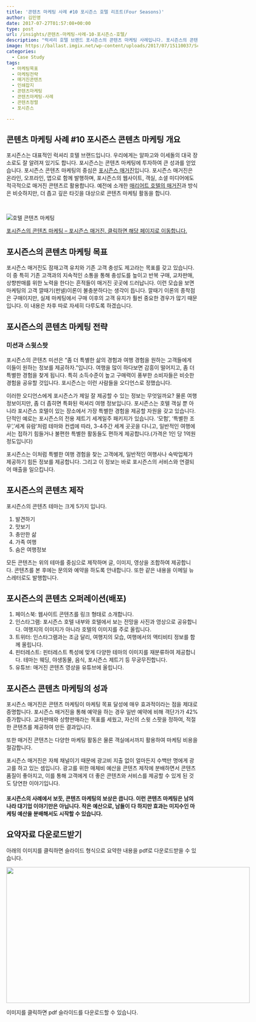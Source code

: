 ```yaml
---
title: '콘텐츠 마케팅 사례 #10 포시즌스 호텔 리조트(Four Seasons)'
author: 김민영
date: 2017-07-27T01:57:08+00:00
type: post
url: /insights/콘텐츠-마케팅-사례-10-포시즌스-호텔/
description: "럭셔리 호텔 브랜드 포시즌스의 콘텐츠 마케팅 사례입니다. 포시즌스의 콘텐츠 마케팅 채널을 통해 타 채널에 비해 42%많은 매출을 냅니다. 이 글은 포시즌스의 콘텐츠 미션, 제작, 배포활동의 세부사항을 설명하며, pdf 요약본을 제공합니다."
image: https://ballast.imgix.net/wp-content/uploads/2017/07/15110037/Screen-Shot-2017-07-24-at-3.51.12-PM.png?auto=compress,format
categories:
  - Case Study
tags:
  - 마케팅목표
  - 마케팅전략
  - 매거진콘텐츠
  - 인쇄잡지
  - 콘텐츠마케팅
  - 콘텐츠마케팅-사례
  - 콘텐츠정렬
  - 포시즌스

---
```


## 콘텐츠 마케팅 사례 #10 포시즌스 콘텐츠 마케팅 개요

포시즌스는 대표적인 럭셔리 호텔 브랜드입니다. 우리에게는 알파고와 이세돌의 대국 장소로도 잘 알려져 있기도 합니다. 포시즌스는 콘텐츠 마케팅에 투자하여 큰 성과를 얻었습니다. 포시즌스 콘텐츠 마케팅의 중심은 [포시즌스 매거진][1]입니다. 포시즌스 매거진은 온라인, 오프라인, 앱으로 함께 발행하며, 포시즌스의 웹사이트, 객실, 소셜 미디어에도 적극적으로 매거진 콘텐츠르 활용합니다. 예전에 소개한 [매리어트 호텔의 매거진][2]과 방식은 비슷하지만, 더 좁고 깊은 타깃을 대상으로 콘텐츠 마케팅 활동을 합니다.

&nbsp;

![호텔 콘텐츠 마케팅](https://ballast.imgix.net/wp-content/uploads/2017/07/15110037/Screen-Shot-2017-07-24-at-3.51.12-PM.png?w=700)

[포시즌스의 콘텐츠 마케팅 &#8211; 포시즌스 매거진. 클릭하면 해당 페이지로 이동합니다.](https://www.fourseasons.com/magazine)

## 

## 포시즌스의 콘텐츠 마케팅 목표

포시즌스 매거진도 잠재고객 유치와 기존 고객 충성도 제고라는 목표를 갖고 있습니다. 이 중 특히 기존 고객과의 지속적인 소통을 통해 충성도를 높이고 반복 구매, 교차판매, 상향판매를 위한 노력을 한다는 흔적들이 매거진 곳곳에 드러납니다. 이런 모습을 보면 마케팅의 고객 깔때기(펀넬)이론이 불충분하다는 생각이 듭니다. 깔때기 이론의 종착점은 구매이지만, 실제 마케팅에서 구매 이후의 고객 유지가 훨씬 중요한 경우가 많기 때문입니다. 이 내용은 차후 따로 자세히 다루도록 하겠습니다.

## 

## 포시즌스의 콘텐츠 마케팅 전략

### 미션과 스윗스팟

포시즌스의 콘텐츠 미션은 &#8220;좀 더 특별한 삶의 경험과 여행 경험을 원하는 고객들에게 이들이 원하는 정보를 제공하자.&#8221;입니다. 여행을 많이 하다보면 감흥이 떨어지고, 좀 더 특별한 경험을 찾게 됩니다. 특히 소득수준이 높고 구매력이 풍부한 소비자들은 비슷한 경험을 공유할 것입니다. 포시즌스는 이런 사람들을 오디언스로 정했습니다.

이러한 오디언스에게 포시즌스가 제일 잘 제공할 수 있는 정보는 무엇일까요? 물론 여행정보이지만, 좀 더 좁히면 특화된 럭셔리 여행 정보입니다. 포시즌스는 호텔 객실 뿐 아니라 포시즌스 호텔이 있는 장소에서 가장 특별한 경험을 제공할 자원을 갖고 있습니다. 단적인 예로는 포시즌스의 전용 제트기 세계일주 패키지가 있습니다. &#8216;모험&#8217;, &#8216;특별한 조우&#8217;,&#8217;세계 유람&#8217;처럼 테마와 컨셉에 따라, 3-4주간 세계 곳곳을 다니고, 일반적인 여행에서는 접하기 힘들거나 불편한 특별한 활동들도 편하게 제공합니다.(가격은 1인 당 1억원 정도입니다)

포시즌스는 이처럼 특별한 여행 경험을 찾는 고객에게, 일반적인 여행사나 숙박업체가 제공하기 힘든 정보를 제공합니다. 그리고 이 정보는 바로 포시즌스의 서비스와 연결되어 매출을 일으킵니다.

## 

## 포시즌스의 콘텐츠 제작

포시즌스의 콘텐츠 테마는 크게 5가지 입니다.

  1. 발견하기
  2. 맛보기
  3. 충만한 삶
  4. 가족 여행
  5. 숨은 여행정보

모든 콘텐츠는 위의 테마를 중심으로 제작하며 글, 이미지, 영상을 조합하여 제공합니다. 콘텐츠를 본 후에는 문의와 예약을 하도록 안내합니다. 또한 같은 내용을 이메일 뉴스레터로도 발행합니다.

## 

## 포시즌스의 콘텐츠 오퍼레이션(배포)

  1. 페이스북: 웹사이트 콘텐츠를 링크 형태로 소개합니다.
  2. 인스타그램: 포시즌스 호텔 내부와 호텔에서 보는 전망을 사진과 영상으로 공유합니다. 여행지의 이미지가 아니라 호텔의 이미지를 주로 올립니다.
  3. 트위터: 인스타그램과는 조금 달리, 여행지의 모습, 여행에서의 액티비티 정보를 함께 올립니다.
  4. 핀터레스트: 핀터레스트 특성에 맞게 다양한 테마의 이미지를 재분류하여 제공합니다. 테마는 웨딩, 야생동물, 음식, 포시즌스 제트기 등 무궁무진합니다.
  5. 유튜브: 매거진 콘텐츠 영상을 유튜브에 올립니다.

## 

## 포시즌스 콘텐츠 마케팅의 성과

포시즌스 매거진은 콘텐츠 마케팅이 마케팅 목표 달성에 매우 효과적이라는 점을 제대로 증명합니다. 포시즌스 매거진을 통해 예약을 하는 경우 일반 예약에 비해 객단가가 42% 증가합니다. 교차판매와 상향판매라는 목표를 세웠고, 자신의 스윗 스팟을 정하여, 적절한 콘텐츠를 제공하여 만든 결과입니다.

또한 매거진 콘텐츠는 다양한 마케팅 활동은 물론 객실에서까지 활용하여 마케팅 비용을 절감합니다.

포시즌스 매거진은 자체 채널이기 때문에 광고비 지출 없이 얼마든지 수백만 명에게 광고를 하고 있는 셈입니다. 광고를 위한 매체비 예산을 콘텐츠 제작에 분배하면서 콘텐츠 품질이 좋아지고, 이를 통해 고객에게 더 좋은 콘텐츠와 서비스를 제공할 수 있게 된 것도 당연한 이야기입니다.

#### 

#### 포시즌스의 사례에서 보듯, 콘텐츠 마케팅의 보상은 큽니다. 이런 콘텐츠 마케팅은 남의 나라 대기업 이야기만은 아닙니다. 작은 예산으로, 남들이 다 하지만 효과는 미지수인 마케팅 예산을 분배해서도 시작할 수 있습니다. 

## 요약자료 다운로드받기

아래의 이미지를 클릭하면 슬라이드 형식으로 요약한 내용을 pdf로 다운로드받을 수 있습니다.

<div id="attachment_52347" style="width: 650px" class="wp-caption aligncenter">
  <a href="/files/case10-fourseasons.pdf"><img class="wp-image-52347 size-full" src="https://s3-ap-northeast-2.amazonaws.com/ballast-website-images/wp-content/uploads/2017/07/15110039/case10-fourseasons-cover.png" alt="" width="640" height="358" srcset="https://s3-ap-northeast-2.amazonaws.com/ballast-website-images/wp-content/uploads/2017/07/15110039/case10-fourseasons-cover.png 640w, https://s3-ap-northeast-2.amazonaws.com/ballast-website-images/wp-content/uploads/2017/07/15110039/case10-fourseasons-cover-300x168.png 300w" sizes="(max-width: 640px) 100vw, 640px" /></a>
  
  <p class="wp-caption-text">
    이미지를 클릭하면 pdf 슬라이드를 다운로드할 수 있습니다.
  </p>
</div>

&nbsp;

### 


 [1]: https://www.fourseasons.com/magazine/
 [2]: /insights/%eb%a7%a4%eb%a6%ac%ec%96%b4%ed%8a%b8-%ec%bd%98%ed%85%90%ec%b8%a0-%eb%a7%88%ec%bc%80%ed%8c%85-1/